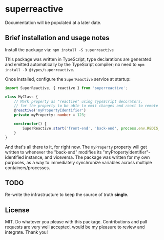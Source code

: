 # superreactive

Documentation will be populated at a later date.

## Brief installation and usage notes

Install the package via:
`npm install -S superreactive`

This package was written in TypeScript, type declarations are generated and emitted automatically by the TypeScript compiler; no need to `npm install -D @types/superreactive`.

Once installed, configure the `SuperReactive` service at startup:

```typescript
import SuperReactive, { reactive } from 'superreactive';

class MyClass {
    // Mark property as "reactive" using TypeScript decorators,
    // for the property to be able to emit changes and react to remote changes.
    @reactive('myPropertyIdentifier')
    private myProperty: number = 123;

    constructor() {
        SuperReactive.start('front-end', 'back-end', process.env.REDIS_URL);
    }
}
```

And that's all there to it, for right now. The `myProperty` property will get written to whenever the "back-end" modifies its "myPropertyIdentifier"-identified instance, and viceversa. The package was written for my own purposes, as a way to immediately synchronize variables across multiple containers/processes.

## TODO

Re-write the infrastructure to keep the source of truth **single**.

## License

MIT. Do whatever you please with this package. Contributions and pull requests are very well accepted, would be my pleasure to review and integrate. Thank you!
